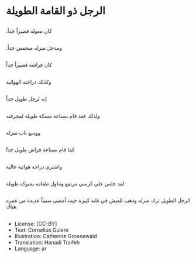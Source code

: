 # الرجل ذو القامة الطويلة

##
.كان معوله قصيراً جداً

##
.ومدخل منزله منخفض جداً

##
كان فراشه قصيراً جداً

##
وكذلك دراجته الهوائية

##
إنه لرجل طويل جداً

##
ولذلك فقد قام بصناعة مسكة طويلة لمجرفته

##
ووسع باب منزله

##
ًكما قام بصناعة فراش طويل جدا

##
واشترى دراجة هوائية عالية

##
لقد جلس على كرسي مرتفع وتناول طعامه بشوكة طويلة

##
الرجل الطويل ترك منزله وذهب للعيش في غابة كبيرة حيث أمضى سنيناً عديدة من عمره هناك.

##
* License: [CC-BY]
* Text: Cornelius Gulere
* Illustration: Catherine Groenewald
* Translation: Hanadi Traifeh
* Language: ar
